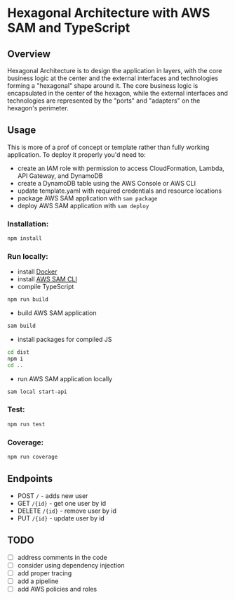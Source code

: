 # Hexagonal Architecture with AWS SAM and TypeScript

## Overview

Hexagonal Architecture is to design the application in layers, with the core business logic at the center and the external interfaces and technologies forming a "hexagonal" shape around it. The core business logic is encapsulated in the center of the hexagon, while the external interfaces and technologies are represented by the "ports" and "adapters" on the hexagon's perimeter.

## Usage

This is more of a prof of concept or template rather than fully working application. To deploy it properly you'd need to:

- create an IAM role with permission to access CloudFormation, Lambda, API Gateway, and DynamoDB
- create a DynamoDB table using the AWS Console or AWS CLI
- update template.yaml with required credentials and resource locations
- package AWS SAM application with `sam package`
- deploy AWS SAM application with `sam deploy`

### Installation:

```bash
npm install
```

### Run locally:

- install [Docker](https://docs.docker.com/desktop/install/mac-install/)
- install [AWS SAM CLI](https://docs.aws.amazon.com/serverless-application-model/latest/developerguide/install-sam-cli.html)
- compile TypeScript

```bash
npm run build
```

- build AWS SAM application

```bash
sam build
```

- install packages for compiled JS

```bash
cd dist
npm i
cd ..
```

- run AWS SAM application locally

```bash
sam local start-api
```

### Test:

```bash
npm run test
```

### Coverage:

```bash
npm run coverage
```

## Endpoints

- POST `/` - adds new user
- GET `/{id}` - get one user by id
- DELETE `/{id}` - remove user by id
- PUT `/{id}` - update user by id

## TODO

- [ ] address comments in the code
- [ ] consider using dependency injection
- [ ] add proper tracing
- [ ] add a pipeline
- [ ] add AWS policies and roles
